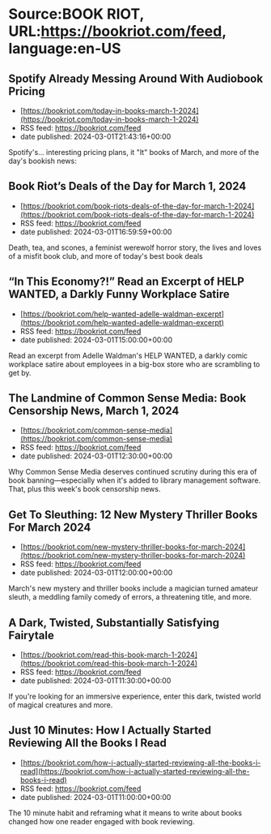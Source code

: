 # Source:BOOK RIOT, URL:https://bookriot.com/feed, language:en-US

## Spotify Already Messing Around With Audiobook Pricing
 - [https://bookriot.com/today-in-books-march-1-2024](https://bookriot.com/today-in-books-march-1-2024)
 - RSS feed: https://bookriot.com/feed
 - date published: 2024-03-01T21:43:16+00:00

Spotify's... interesting pricing plans, it "It" books of March, and more of the day's bookish news:

## Book Riot’s Deals of the Day for March 1, 2024
 - [https://bookriot.com/book-riots-deals-of-the-day-for-march-1-2024](https://bookriot.com/book-riots-deals-of-the-day-for-march-1-2024)
 - RSS feed: https://bookriot.com/feed
 - date published: 2024-03-01T16:59:59+00:00

Death, tea, and scones, a feminist werewolf horror story, the lives and loves of a misfit book club, and more of today's best book deals

## “In This Economy?!” Read an Excerpt of HELP WANTED, a Darkly Funny Workplace Satire
 - [https://bookriot.com/help-wanted-adelle-waldman-excerpt](https://bookriot.com/help-wanted-adelle-waldman-excerpt)
 - RSS feed: https://bookriot.com/feed
 - date published: 2024-03-01T15:00:00+00:00

Read an excerpt from Adelle Waldman's HELP WANTED, a darkly comic workplace satire about employees in a big-box store who are scrambling to get by.

## The Landmine of Common Sense Media: Book Censorship News, March 1, 2024
 - [https://bookriot.com/common-sense-media](https://bookriot.com/common-sense-media)
 - RSS feed: https://bookriot.com/feed
 - date published: 2024-03-01T12:30:00+00:00

Why Common Sense Media deserves continued scrutiny during this era of book banning—especially when it's added to library management software. That, plus this week's book censorship news.

## Get To Sleuthing: 12 New Mystery Thriller Books For March 2024
 - [https://bookriot.com/new-mystery-thriller-books-for-march-2024](https://bookriot.com/new-mystery-thriller-books-for-march-2024)
 - RSS feed: https://bookriot.com/feed
 - date published: 2024-03-01T12:00:00+00:00

March's new mystery and thriller books include a magician turned amateur sleuth, a meddling family comedy of errors, a threatening title, and more.

## A Dark, Twisted, Substantially Satisfying Fairytale
 - [https://bookriot.com/read-this-book-march-1-2024](https://bookriot.com/read-this-book-march-1-2024)
 - RSS feed: https://bookriot.com/feed
 - date published: 2024-03-01T11:30:00+00:00

If you're looking for an immersive experience, enter this dark, twisted world of magical creatures and more.

## Just 10 Minutes: How I Actually Started Reviewing All the Books I Read
 - [https://bookriot.com/how-i-actually-started-reviewing-all-the-books-i-read](https://bookriot.com/how-i-actually-started-reviewing-all-the-books-i-read)
 - RSS feed: https://bookriot.com/feed
 - date published: 2024-03-01T11:00:00+00:00

The 10 minute habit and reframing what it means to write about books changed how one reader engaged with book reviewing.

